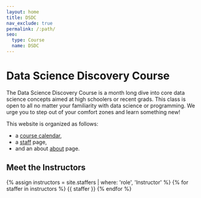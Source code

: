 ```yaml
---
layout: home
title: DSDC
nav_exclude: true
permalink: /:path/
seo:
  type: Course
  name: DSDC
---
```


# Data Science Discovery Course

The Data Science Discovery Course is a month long dive into core data science concepts aimed at high schoolers or recent grads. This class is open to all no matter your familiarity with data science or programming. We urge you to step out of your comfort zones and learn something new!

This website is organized as follows:

- a [course calendar](calendar.md),
- a [staff](staff.md) page,
- and an about [about](about.md) page.

## Meet the Instructors

{% assign instructors = site.staffers | where: 'role', 'Instructor' %} {% for staffer in instructors %} {{ staffer }} {% endfor %}



